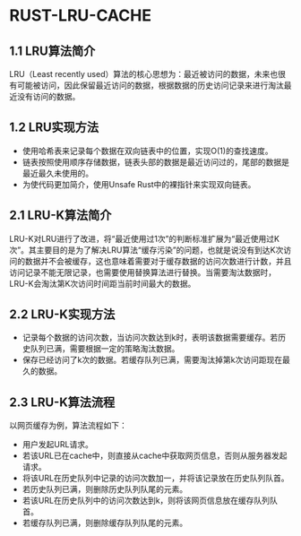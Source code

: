 # RUST-LRU-CACHE
## 1.1 LRU算法简介
LRU（Least recently used）算法的核心思想为：最近被访问的数据，未来也很有可能被访问，因此保留最近访问的数据，根据数据的历史访问记录来进行淘汰最近没有访问的数据。
## 1.2 LRU实现方法
- 使用哈希表来记录每个数据在双向链表中的位置，实现O(1)的查找速度。
- 链表按照使用顺序存储数据，链表头部的数据是最近访问过的，尾部的数据是最近最久未使用的。
- 为使代码更加简介，使用Unsafe Rust中的裸指针来实现双向链表。
## 2.1 LRU-K算法简介
LRU-K对LRU进行了改进，将“最近使用过1次”的判断标准扩展为“最近使用过K次”。其主要目的是为了解决LRU算法“缓存污染”的问题，也就是说没有到达K次访问的数据并不会被缓存，这也意味着需要对于缓存数据的访问次数进行计数，并且访问记录不能无限记录，也需要使用替换算法进行替换。当需要淘汰数据时，LRU-K会淘汰第K次访问时间距当前时间最大的数据。
## 2.2 LRU-K实现方法
- 记录每个数据的访问次数，当访问次数达到k时，表明该数据需要缓存。若历史队列已满，需要根据一定的策略淘汰数据。
- 保存已经访问了k次的数据。若缓存队列已满，需要淘汰掉第k次访问距现在最久的数据。
## 2.3 LRU-K算法流程
以网页缓存为例，算法流程如下：
- 用户发起URL请求。
- 若该URL已在cache中，则直接从cache中获取网页信息，否则从服务器发起请求。
- 将该URL在历史队列中记录的访问次数加一，并将该记录放在历史队列队首。
- 若历史队列已满，则删除历史队列队尾的元素。
- 若该URL在历史队列中的访问次数达到k，则将该网页信息放在缓存队列队首。
- 若缓存队列已满，则删除缓存队列队尾的元素。